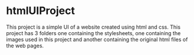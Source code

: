 # htmlUIProject

This project is a simple UI of a website created using html and css. 
This project has 3 folders one containing the stylesheets, one containing the images used in this project and another containing the original html files of the web pages. 
